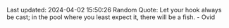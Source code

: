 Last updated: 2024-04-02 15:50:26
Random Quote: Let your hook always be cast; in the pool where you least expect it, there will be a fish. - Ovid